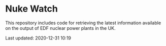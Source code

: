 # Nuke Watch

This repository includes code for retrieving the latest information available on the output of EDF nuclear power plants in the UK.

Last updated: 2020-12-31 10:19